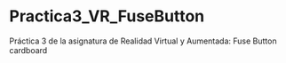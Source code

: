 # Practica3_VR_FuseButton
Práctica 3 de la asignatura de Realidad Virtual y Aumentada: Fuse Button cardboard
